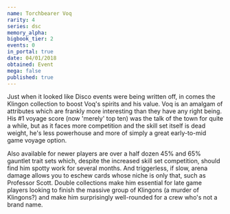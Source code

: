 ```yaml
---
name: Torchbearer Voq
rarity: 4
series: dsc
memory_alpha:
bigbook_tier: 2
events: 0
in_portal: true
date: 04/01/2018
obtained: Event
mega: false
published: true
---
```


Just when it looked like Disco events were being written off, in comes the Klingon collection to boost Voq's spirits and his value. Voq is an amalgam of attributes which are frankly more interesting than they have any right being. His #1 voyage score (now 'merely' top ten) was the talk of the town for quite a while, but as it faces more competition and the skill set itself is dead weight, he's less powerhouse and more of simply a great early-to-mid game voyage option.

Also available for newer players are over a half dozen 45% and 65% gauntlet trait sets which, despite the increased skill set competition, should find him spotty work for several months. And triggerless, if slow, arena damage allows you to eschew cards whose niche is only that, such as Professor Scott. Double collections make him essential for late game players looking to finish the massive group of Klingons (a murder of Klingons?) and make him surprisingly well-rounded for a crew who's not a brand name.
